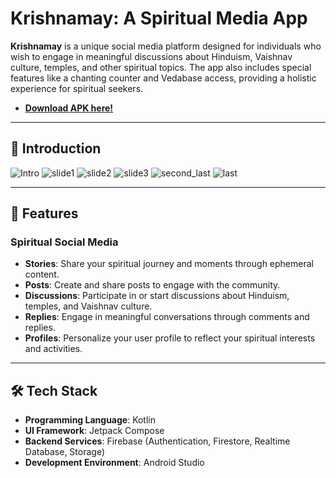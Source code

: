 # Krishnamay: A Spiritual Media App

**Krishnamay** is a unique social media platform designed for individuals who wish to engage in meaningful discussions about Hinduism, Vaishnav culture, temples, and other spiritual topics. The app also includes special features like a chanting counter and Vedabase access, providing a holistic experience for spiritual seekers.

- [**Download APK here!**](https://drive.google.com/file/d/1VmUP9zGxLJwMfBAsQFJDgOCiuFerfj5a/view?usp=sharing)

---

## 📱 Introduction
![Intro](https://github.com/user-attachments/assets/bc6f158c-a886-4f42-8fcd-c016e2532794)
![slide1](https://github.com/user-attachments/assets/def0ceb5-a6f2-410c-ab3f-d6e5998614e9)
![slide2](https://github.com/user-attachments/assets/79f014f2-6ee8-43f9-930d-ba7d28ecbbab)
![slide3](https://github.com/user-attachments/assets/78fea7cc-9df6-4dfd-8752-bbfb8aee84bc)
![second_last](https://github.com/user-attachments/assets/b9216444-e479-44a3-8faf-fc68539c7b90)
![last](https://github.com/user-attachments/assets/80c551bc-0683-4341-8d1f-6d930366f205)

---

## 🌟 Features

### **Spiritual Social Media**
- **Stories**: Share your spiritual journey and moments through ephemeral content.
- **Posts**: Create and share posts to engage with the community.
- **Discussions**: Participate in or start discussions about Hinduism, temples, and Vaishnav culture.
- **Replies**: Engage in meaningful conversations through comments and replies.
- **Profiles**: Personalize your user profile to reflect your spiritual interests and activities.

---

## 🛠️ Tech Stack

- **Programming Language**: Kotlin
- **UI Framework**: Jetpack Compose
- **Backend Services**: Firebase (Authentication, Firestore, Realtime Database, Storage)
- **Development Environment**: Android Studio
